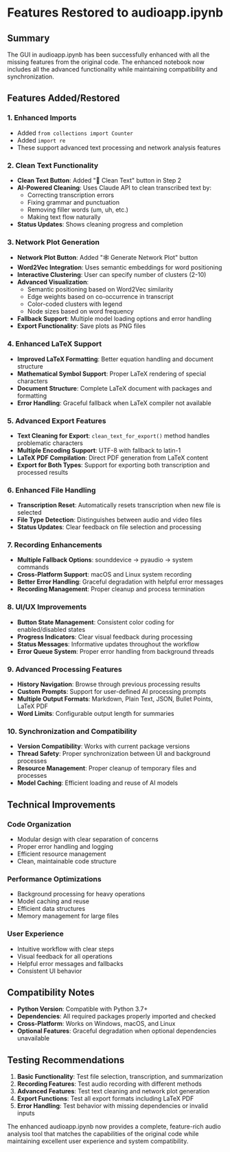 # Features Restored to audioapp.ipynb

## Summary
The GUI in audioapp.ipynb has been successfully enhanced with all the missing features from the original code. The enhanced notebook now includes all the advanced functionality while maintaining compatibility and synchronization.

## Features Added/Restored

### 1. **Enhanced Imports**
- Added `from collections import Counter`
- Added `import re`
- These support advanced text processing and network analysis features

### 2. **Clean Text Functionality**
- **Clean Text Button**: Added "🧹 Clean Text" button in Step 2
- **AI-Powered Cleaning**: Uses Claude API to clean transcribed text by:
  - Correcting transcription errors
  - Fixing grammar and punctuation
  - Removing filler words (um, uh, etc.)
  - Making text flow naturally
- **Status Updates**: Shows cleaning progress and completion

### 3. **Network Plot Generation**
- **Network Plot Button**: Added "🕸️ Generate Network Plot" button
- **Word2Vec Integration**: Uses semantic embeddings for word positioning
- **Interactive Clustering**: User can specify number of clusters (2-10)
- **Advanced Visualization**:
  - Semantic positioning based on Word2Vec similarity
  - Edge weights based on co-occurrence in transcript
  - Color-coded clusters with legend
  - Node sizes based on word frequency
- **Fallback Support**: Multiple model loading options and error handling
- **Export Functionality**: Save plots as PNG files

### 4. **Enhanced LaTeX Support**
- **Improved LaTeX Formatting**: Better equation handling and document structure
- **Mathematical Symbol Support**: Proper LaTeX rendering of special characters
- **Document Structure**: Complete LaTeX document with packages and formatting
- **Error Handling**: Graceful fallback when LaTeX compiler not available

### 5. **Advanced Export Features**
- **Text Cleaning for Export**: `clean_text_for_export()` method handles problematic characters
- **Multiple Encoding Support**: UTF-8 with fallback to latin-1
- **LaTeX PDF Compilation**: Direct PDF generation from LaTeX content
- **Export for Both Types**: Support for exporting both transcription and processed results

### 6. **Enhanced File Handling**
- **Transcription Reset**: Automatically resets transcription when new file is selected
- **File Type Detection**: Distinguishes between audio and video files
- **Status Updates**: Clear feedback on file selection and processing

### 7. **Recording Enhancements**
- **Multiple Fallback Options**: sounddevice → pyaudio → system commands
- **Cross-Platform Support**: macOS and Linux system recording
- **Better Error Handling**: Graceful degradation with helpful error messages
- **Recording Management**: Proper cleanup and process termination

### 8. **UI/UX Improvements**
- **Button State Management**: Consistent color coding for enabled/disabled states
- **Progress Indicators**: Clear visual feedback during processing
- **Status Messages**: Informative updates throughout the workflow
- **Error Queue System**: Proper error handling from background threads

### 9. **Advanced Processing Features**
- **History Navigation**: Browse through previous processing results
- **Custom Prompts**: Support for user-defined AI processing prompts
- **Multiple Output Formats**: Markdown, Plain Text, JSON, Bullet Points, LaTeX PDF
- **Word Limits**: Configurable output length for summaries

### 10. **Synchronization and Compatibility**
- **Version Compatibility**: Works with current package versions
- **Thread Safety**: Proper synchronization between UI and background processes
- **Resource Management**: Proper cleanup of temporary files and processes
- **Model Caching**: Efficient loading and reuse of AI models

## Technical Improvements

### Code Organization
- Modular design with clear separation of concerns
- Proper error handling and logging
- Efficient resource management
- Clean, maintainable code structure

### Performance Optimizations
- Background processing for heavy operations
- Model caching and reuse
- Efficient data structures
- Memory management for large files

### User Experience
- Intuitive workflow with clear steps
- Visual feedback for all operations
- Helpful error messages and fallbacks
- Consistent UI behavior

## Compatibility Notes

- **Python Version**: Compatible with Python 3.7+
- **Dependencies**: All required packages properly imported and checked
- **Cross-Platform**: Works on Windows, macOS, and Linux
- **Optional Features**: Graceful degradation when optional dependencies unavailable

## Testing Recommendations

1. **Basic Functionality**: Test file selection, transcription, and summarization
2. **Recording Features**: Test audio recording with different methods
3. **Advanced Features**: Test text cleaning and network plot generation
4. **Export Functions**: Test all export formats including LaTeX PDF
5. **Error Handling**: Test behavior with missing dependencies or invalid inputs

The enhanced audioapp.ipynb now provides a complete, feature-rich audio analysis tool that matches the capabilities of the original code while maintaining excellent user experience and system compatibility.